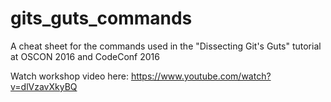 # gits_guts_commands
A cheat sheet for the commands used in the "Dissecting Git's Guts" tutorial at OSCON 2016 and CodeConf 2016

Watch workshop video here:
https://www.youtube.com/watch?v=dlVzavXkyBQ